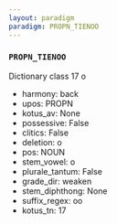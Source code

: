 ```yaml
---
layout: paradigm
paradigm: PROPN_TIENOO
---
```

### ` PROPN_TIENOO `

Dictionary class 17 o
* harmony: back
* upos: PROPN
* kotus_av: None
* possessive: False
* clitics: False
* deletion: o
* pos: NOUN
* stem_vowel: o
* plurale_tantum: False
* grade_dir: weaken
* stem_diphthong: None
* suffix_regex: oo
* kotus_tn: 17
